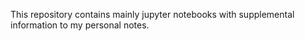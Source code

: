 This repository contains mainly jupyter notebooks with supplemental information to my personal notes. 
